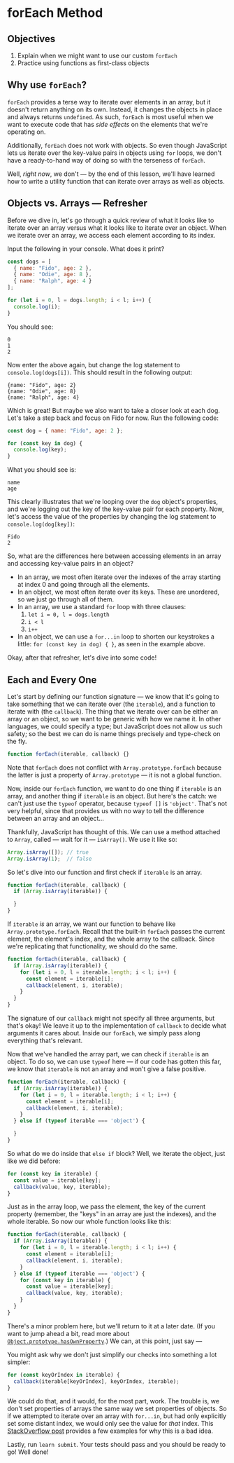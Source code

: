 # forEach Method

## Objectives

1. Explain when we might want to use our custom `forEach`
2. Practice using functions as first-class objects

## Why use `forEach`?

`forEach` provides a terse way to iterate over elements in an array, but it doesn't return anything on its own. Instead, it changes the objects in place and always returns `undefined`. As such, `forEach` is most useful when we want to execute code that has _side effects_ on the elements that we're operating on.

Additionally, `forEach` does not work with objects. So even though JavaScript lets us iterate over the key-value pairs in objects using `for` loops, we don't have a ready-to-hand way of doing so with the terseness of `forEach`.

Well, _right now_, we don't — by the end of this lesson, we'll have learned how to write a utility function that can iterate over arrays as well as objects.

## Objects vs. Arrays — Refresher

Before we dive in, let's go through a quick review of what it looks like to iterate over an array versus what it looks like to iterate over an object. When we iterate over an array, we access each element according to its index.

Input the following in your console. What does it print?

```js
const dogs = [
  { name: "Fido", age: 2 },
  { name: "Odie", age: 8 },
  { name: "Ralph", age: 4 }
];

for (let i = 0, l = dogs.length; i < l; i++) {
  console.log(i);
}
```

You should see:

```
0
1
2
```

Now enter the above again, but change the log statement to `console.log(dogs[i])`. This should result in the following output:

```
{name: "Fido", age: 2}
{name: "Odie", age: 8}
{name: "Ralph", age: 4}
```

Which is great! But maybe we also want to take a closer look at each dog. Let's take a step back and focus on Fido for now. Run the following code:

```js
const dog = { name: "Fido", age: 2 };

for (const key in dog) {
  console.log(key);
}
```

What you should see is:

```
name
age
```

This clearly illustrates that we're looping over the `dog` object's properties, and we're logging out the key of the key-value pair for each property. Now, let's access the value of the properties by changing the log statement to `console.log(dog[key])`:

```
Fido
2
```

So, what are the differences here between accessing elements in an array and accessing key-value pairs in an object?

- In an array, we most often iterate over the indexes of the array starting at index 0 and going through all the elements.
- In an object, we most often iterate over its keys. These are unordered, so we just go through all of them.
- In an array, we use a standard `for` loop with three clauses:
  1. `let i = 0, l = dogs.length`
  2. `i < l`
  3. `i++`
- In an object, we can use a `for...in` loop to shorten our keystrokes a little: `for (const key in dog) { }`, as seen in the example above.

Okay, after that refresher, let's dive into some code!

## Each and Every One

Let's start by defining our function signature — we know that it's going to take something that we can iterate over (the `iterable`), and a function to iterate with (the `callback`). The thing that we iterate over can be either an array or an object, so we want to be generic with how we name it. In other languages, we could specify a type; but JavaScript does not allow us such safety; so the best we can do is name things precisely and type-check on the fly.

```js
function forEach(iterable, callback) {}
```

Note that `forEach` does not conflict with `Array.prototype.forEach` because the latter is just a property of `Array.prototype` — it is not a global function.

Now, inside our `forEach` function, we want to do one thing if `iterable` is an array, and another thing if `iterable` is an object. But here's the catch: we can't just use the `typeof` operator, because `typeof []` is `'object'`. That's not very helpful, since that provides us with no way to tell the difference between an array and an object...

Thankfully, JavaScript has thought of this. We can use a method attached to `Array`, called — wait for it — `isArray()`.
We use it like so:

```js
Array.isArray([]); // true
Array.isArray(1);  // false
```

So let's dive into our function and first check if `iterable` is an array.

```js
function forEach(iterable, callback) {
  if (Array.isArray(iterable)) {

  }
}
```

If `iterable` _is_ an array, we want our function to behave like `Array.prototype.forEach`. Recall that the built-in `forEach` passes the current element, the element's index, and the whole array to the callback. Since we're replicating that functionality, we should do the same.

```js
function forEach(iterable, callback) {
  if (Array.isArray(iterable)) {
    for (let i = 0, l = iterable.length; i < l; i++) {
      const element = iterable[i];
      callback(element, i, iterable);
    }
  }
}
```

The signature of our `callback` might not specify all three arguments, but that's okay! We leave it up to the implementation of `callback` to decide what arguments it cares about. Inside our `forEach`, we simply pass along everything that's relevant.

Now that we've handled the array part, we can check if `iterable` is an object. To do so, we can use `typeof` here — if our code has gotten this far, we know that `iterable` is not an array and won't give a false positive.

```js
function forEach(iterable, callback) {
  if (Array.isArray(iterable)) {
    for (let i = 0, l = iterable.length; i < l; i++) {
      const element = iterable[i];
      callback(element, i, iterable);
    }
  } else if (typeof iterable === 'object') {

  }
}
```

So what do we do inside that `else if` block? Well, we iterate the object, just like we did before:

```js
for (const key in iterable) {
  const value = iterable[key];
  callback(value, key, iterable);
}
```

Just as in the array loop, we pass the element, the key of the current property (remember, the "keys" in an array are just the indexes), and the whole iterable. So now our whole function looks like this:

```js
function forEach(iterable, callback) {
  if (Array.isArray(iterable)) {
    for (let i = 0, l = iterable.length; i < l; i++) {
      const element = iterable[i];
      callback(element, i, iterable);
    }
  } else if (typeof iterable === 'object') {
    for (const key in iterable) {
      const value = iterable[key];
      callback(value, key, iterable);
    }
  }
}
```

There's a minor problem here, but we'll return to it at a later date. (If you want to jump ahead a bit, read more about [`Object.prototype.hasOwnProperty`](https://developer.mozilla.org/en-US/docs/Web/JavaScript/Reference/Global_Objects/Object/hasOwnProperty).) We can, at this point, just say —


You might ask why we don't just simplify our checks into something a lot simpler:

```js
for (const keyOrIndex in iterable) {
  callback(iterable[keyOrIndex], keyOrIndex, iterable);
}
```

We could do that, and it would, for the most part, work. The trouble is, we don't set properties of arrays the same way we set properties of objects. So if we attempted to iterate over an array with `for...in`, but had only explicitly set some distant index, we would only see the value for _that_ index. This [StackOverflow post](http://stackoverflow.com/questions/500504/why-is-using-for-in-with-array-iteration-a-bad-idea) provides a few examples for why this is a bad idea.

Lastly, run `learn submit`. Your tests should pass and you should be ready to go! Well done!
